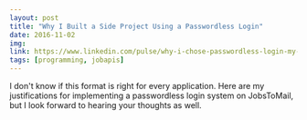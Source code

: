```yaml
---
layout: post
title: "Why I Built a Side Project Using a Passwordless Login"
date: 2016-11-02
img: 
link: https://www.linkedin.com/pulse/why-i-chose-passwordless-login-my-latest-project-karl-l-hughes
tags: [programming, jobapis]
---
```

I don't know if this format is right for every application. Here are my justifications for implementing a passwordless login system on JobsToMail, but I look forward to hearing your thoughts as well.
